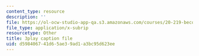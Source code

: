```yaml
---
content_type: resource
description: ''
file: https://ol-ocw-studio-app-qa.s3.amazonaws.com/courses/20-219-becoming-the-next-bill-nye-writing-and-hosting-the-educational-show-january-iap-2015/d598406741d65ae39ad1a3bc95d623ee_W7LI4nNxk64.vtt
file_type: application/x-subrip
resourcetype: Other
title: 3play caption file
uid: d5984067-41d6-5ae3-9ad1-a3bc95d623ee
---
```

